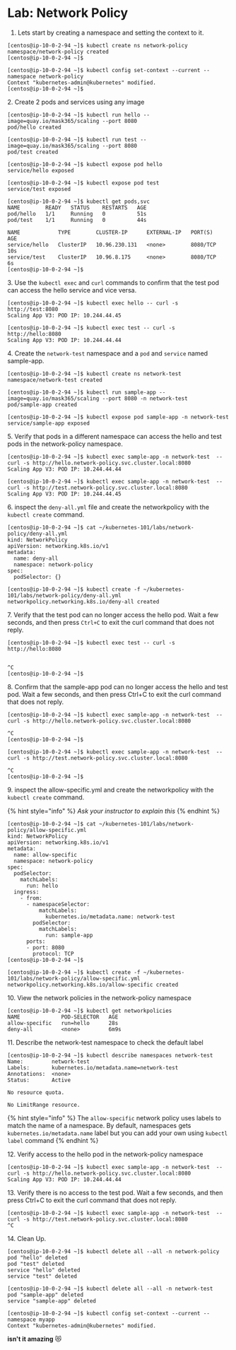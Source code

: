 # Lab: Network Policy

1. Lets start by creating a namespace and setting the context to it.

```
[centos@ip-10-0-2-94 ~]$ kubectl create ns network-policy
namespace/network-policy created
[centos@ip-10-0-2-94 ~]$ 
```

```
[centos@ip-10-0-2-94 ~]$ kubectl config set-context --current --namespace network-policy
Context "kubernetes-admin@kubernetes" modified.
[centos@ip-10-0-2-94 ~]$ 
```

2\. Create 2 pods and services using any image

```
[centos@ip-10-0-2-94 ~]$ kubectl run hello --image=quay.io/mask365/scaling --port 8080 
pod/hello created
```

```
[centos@ip-10-0-2-94 ~]$ kubectl run test --image=quay.io/mask365/scaling --port 8080 
pod/test created
```

```
[centos@ip-10-0-2-94 ~]$ kubectl expose pod hello
service/hello exposed
```

```
[centos@ip-10-0-2-94 ~]$ kubectl expose pod test
service/test exposed
```

```
[centos@ip-10-0-2-94 ~]$ kubectl get pods,svc 
NAME        READY   STATUS    RESTARTS   AGE
pod/hello   1/1     Running   0          51s
pod/test    1/1     Running   0          44s

NAME            TYPE        CLUSTER-IP      EXTERNAL-IP   PORT(S)    AGE
service/hello   ClusterIP   10.96.230.131   <none>        8080/TCP   10s
service/test    ClusterIP   10.96.8.175     <none>        8080/TCP   6s
[centos@ip-10-0-2-94 ~]$

```

3\. Use the `kubectl exec`  and `curl` commands to confirm that the test pod can access the hello service and vice versa.

```
[centos@ip-10-0-2-94 ~]$ kubectl exec hello -- curl -s http://test:8080
Scaling App V3: POD IP: 10.244.44.45
```

```
[centos@ip-10-0-2-94 ~]$ kubectl exec test -- curl -s http://hello:8080
Scaling App V3: POD IP: 10.244.44.44
```

4\. Create the `network-test` namespace and a `pod` and `service` named sample-app.

```
[centos@ip-10-0-2-94 ~]$ kubectl create ns network-test
namespace/network-test created
```

```
[centos@ip-10-0-2-94 ~]$ kubectl run sample-app --image=quay.io/mask365/scaling --port 8080 -n network-test
pod/sample-app created
```

```
[centos@ip-10-0-2-94 ~]$ kubectl expose pod sample-app -n network-test
service/sample-app exposed
```

5\. Verify that pods in a different namespace can access the hello and test pods in the network-policy namespace.

```
[centos@ip-10-0-2-94 ~]$ kubectl exec sample-app -n network-test  -- curl -s http://hello.network-policy.svc.cluster.local:8080
Scaling App V3: POD IP: 10.244.44.44
```

```
[centos@ip-10-0-2-94 ~]$ kubectl exec sample-app -n network-test  -- curl -s http://test.network-policy.svc.cluster.local:8080
Scaling App V3: POD IP: 10.244.44.45
```

6\. inspect the `deny-all.yml` file and create the networkpolicy with the `kubectl create` command.

```
[centos@ip-10-0-2-94 ~]$ cat ~/kubernetes-101/labs/network-policy/deny-all.yml 
kind: NetworkPolicy
apiVersion: networking.k8s.io/v1
metadata:
  name: deny-all
  namespace: network-policy
spec:
  podSelector: {}
```

```
[centos@ip-10-0-2-94 ~]$ kubectl create -f ~/kubernetes-101/labs/network-policy/deny-all.yml
networkpolicy.networking.k8s.io/deny-all created
```

7\. Verify that the test pod can no longer access the hello pod. Wait a few seconds, and then press `Ctrl+C` to exit the curl command that does not reply.

```
[centos@ip-10-0-2-94 ~]$ kubectl exec test -- curl -s http://hello:8080


^C
[centos@ip-10-0-2-94 ~]$ 
```

8\. Confirm that the sample-app pod can no longer access the hello and test pod. Wait a few seconds, and then press Ctrl+C to exit the curl command that does not reply.

```
[centos@ip-10-0-2-94 ~]$ kubectl exec sample-app -n network-test  -- curl -s http://hello.network-policy.svc.cluster.local:8080

^C
[centos@ip-10-0-2-94 ~]$ 
```

```
[centos@ip-10-0-2-94 ~]$ kubectl exec sample-app -n network-test  -- curl -s http://test.network-policy.svc.cluster.local:8080

^C
[centos@ip-10-0-2-94 ~]$ 
```

9\. inspect the allow-specific.yml and create the networkpolicy with the `kubectl create` command.

{% hint style="info" %}
_Ask your instructor to explain this_
{% endhint %}

```
[centos@ip-10-0-2-94 ~]$ cat ~/kubernetes-101/labs/network-policy/allow-specific.yml 
kind: NetworkPolicy
apiVersion: networking.k8s.io/v1
metadata:
  name: allow-specific
  namespace: network-policy
spec:
  podSelector:
    matchLabels:
      run: hello
  ingress:
    - from:
      - namespaceSelector:
          matchLabels:
            kubernetes.io/metadata.name: network-test
        podSelector:
          matchLabels:
            run: sample-app
      ports:
      - port: 8080
        protocol: TCP
[centos@ip-10-0-2-94 ~]$ 
```

```
[centos@ip-10-0-2-94 ~]$ kubectl create -f ~/kubernetes-101/labs/network-policy/allow-specific.yml
networkpolicy.networking.k8s.io/allow-specific created
```

10\. View the network policies in the network-policy namespace

```
[centos@ip-10-0-2-94 ~]$ kubectl get networkpolicies 
NAME             POD-SELECTOR   AGE
allow-specific   run=hello      28s
deny-all         <none>         6m9s
```

11\. Describe  the network-test namespace to check the default label

```
[centos@ip-10-0-2-94 ~]$ kubectl describe namespaces network-test 
Name:         network-test
Labels:       kubernetes.io/metadata.name=network-test
Annotations:  <none>
Status:       Active

No resource quota.

No LimitRange resource.
```

{% hint style="info" %}
The `allow-specific` network policy uses labels to match the name of a namespace. By default, namespaces gets `kubernetes.io/metadata.name` label but you can add your own using `kubectl label` command
{% endhint %}

12\. Verify access to the hello pod in the network-policy namespace

```
[centos@ip-10-0-2-94 ~]$ kubectl exec sample-app -n network-test  -- curl -s http://hello.network-policy.svc.cluster.local:8080
Scaling App V3: POD IP: 10.244.44.44
```

13\. Verify there is no access to the test pod. Wait a few seconds, and then press Ctrl+C to exit the curl command that does not reply.

```
[centos@ip-10-0-2-94 ~]$ kubectl exec sample-app -n network-test  -- curl -s http://test.network-policy.svc.cluster.local:8080
^C
```

14\. Clean Up.

```
[centos@ip-10-0-2-94 ~]$ kubectl delete all --all -n network-policy 
pod "hello" deleted
pod "test" deleted
service "hello" deleted
service "test" deleted
```

```
[centos@ip-10-0-2-94 ~]$ kubectl delete all --all -n network-test 
pod "sample-app" deleted
service "sample-app" deleted
```

```
[centos@ip-10-0-2-94 ~]$ kubectl config set-context --current --namespace myapp
Context "kubernetes-admin@kubernetes" modified.
```

**isn't it amazing** 😻&#x20;
